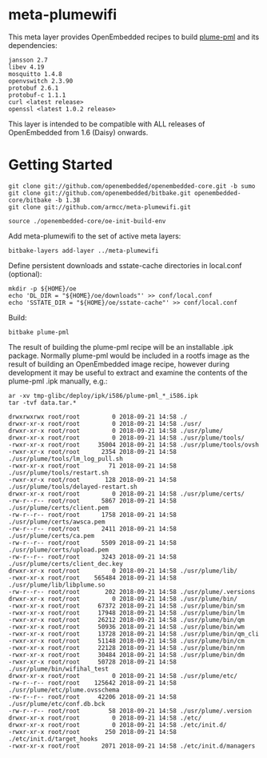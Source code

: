 # meta-plumewifi

This meta layer provides OpenEmbedded recipes to build [plume-pml](https://github.com/plume-design/plume-pml) and its dependencies:

```
jansson 2.7
libev 4.19
mosquitto 1.4.8
openvswitch 2.3.90
protobuf 2.6.1
protobuf-c 1.1.1
curl <latest release>
openssl <latest 1.0.2 release>
```

This layer is intended to be compatible with ALL releases of OpenEmbedded from 1.6 (Daisy) onwards.

# Getting Started

```shell
git clone git://github.com/openembedded/openembedded-core.git -b sumo
git clone git://github.com/openembedded/bitbake.git openembedded-core/bitbake -b 1.38
git clone git://github.com/armcc/meta-plumewifi.git

source ./openembedded-core/oe-init-build-env
```

Add meta-plumewifi to the set of active meta layers:

```shell
bitbake-layers add-layer ../meta-plumewifi
```

Define persistent downloads and sstate-cache directories in local.conf (optional):

```shell
mkdir -p ${HOME}/oe
echo 'DL_DIR = "${HOME}/oe/downloads"' >> conf/local.conf
echo 'SSTATE_DIR = "${HOME}/oe/sstate-cache"' >> conf/local.conf
```

Build:

```shell
bitbake plume-pml
```

The result of building the plume-pml recipe will be an installable .ipk package. Normally plume-pml would be included in a rootfs image as the result of building an OpenEmbedded image recipe, however during development it may be useful to extract and examine the contents of the plume-pml .ipk manually, e.g.:

```shell
ar -xv tmp-glibc/deploy/ipk/i586/plume-pml_*_i586.ipk
tar -tvf data.tar.*

drwxrwxrwx root/root         0 2018-09-21 14:58 ./
drwxr-xr-x root/root         0 2018-09-21 14:58 ./usr/
drwxr-xr-x root/root         0 2018-09-21 14:58 ./usr/plume/
drwxr-xr-x root/root         0 2018-09-21 14:58 ./usr/plume/tools/
-rwxr-xr-x root/root     35004 2018-09-21 14:58 ./usr/plume/tools/ovsh
-rwxr-xr-x root/root      2354 2018-09-21 14:58 ./usr/plume/tools/lm_log_pull.sh
-rwxr-xr-x root/root        71 2018-09-21 14:58 ./usr/plume/tools/restart.sh
-rwxr-xr-x root/root       128 2018-09-21 14:58 ./usr/plume/tools/delayed-restart.sh
drwxr-xr-x root/root         0 2018-09-21 14:58 ./usr/plume/certs/
-rw-r--r-- root/root      5867 2018-09-21 14:58 ./usr/plume/certs/client.pem
-rw-r--r-- root/root      1758 2018-09-21 14:58 ./usr/plume/certs/awsca.pem
-rw-r--r-- root/root      2411 2018-09-21 14:58 ./usr/plume/certs/ca.pem
-rw-r--r-- root/root      5509 2018-09-21 14:58 ./usr/plume/certs/upload.pem
-rw-r--r-- root/root      3243 2018-09-21 14:58 ./usr/plume/certs/client_dec.key
drwxr-xr-x root/root         0 2018-09-21 14:58 ./usr/plume/lib/
-rwxr-xr-x root/root    565484 2018-09-21 14:58 ./usr/plume/lib/libplume.so
-rw-r--r-- root/root       202 2018-09-21 14:58 ./usr/plume/.versions
drwxr-xr-x root/root         0 2018-09-21 14:58 ./usr/plume/bin/
-rwxr-xr-x root/root     67372 2018-09-21 14:58 ./usr/plume/bin/sm
-rwxr-xr-x root/root     17948 2018-09-21 14:58 ./usr/plume/bin/lm
-rwxr-xr-x root/root     26212 2018-09-21 14:58 ./usr/plume/bin/qm
-rwxr-xr-x root/root     50936 2018-09-21 14:58 ./usr/plume/bin/wm
-rwxr-xr-x root/root     13728 2018-09-21 14:58 ./usr/plume/bin/qm_cli
-rwxr-xr-x root/root     51148 2018-09-21 14:58 ./usr/plume/bin/cm
-rwxr-xr-x root/root     22128 2018-09-21 14:58 ./usr/plume/bin/nm
-rwxr-xr-x root/root     30484 2018-09-21 14:58 ./usr/plume/bin/dm
-rwxr-xr-x root/root     50728 2018-09-21 14:58 ./usr/plume/bin/wifihal_test
drwxr-xr-x root/root         0 2018-09-21 14:58 ./usr/plume/etc/
-rw-r--r-- root/root    125642 2018-09-21 14:58 ./usr/plume/etc/plume.ovsschema
-rw-r--r-- root/root     42206 2018-09-21 14:58 ./usr/plume/etc/conf.db.bck
-rw-r--r-- root/root        58 2018-09-21 14:58 ./usr/plume/.version
drwxr-xr-x root/root         0 2018-09-21 14:58 ./etc/
drwxr-xr-x root/root         0 2018-09-21 14:58 ./etc/init.d/
-rwxr-xr-x root/root       250 2018-09-21 14:58 ./etc/init.d/target_hooks
-rwxr-xr-x root/root      2071 2018-09-21 14:58 ./etc/init.d/managers
```

